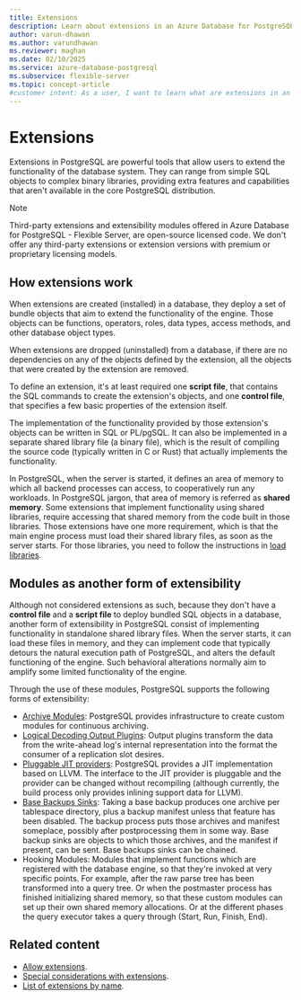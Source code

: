 ```yaml
---
title: Extensions
description: Learn about extensions in an Azure Database for PostgreSQL flexible server.
author: varun-dhawan
ms.author: varundhawan
ms.reviewer: maghan
ms.date: 02/10/2025
ms.service: azure-database-postgresql
ms.subservice: flexible-server
ms.topic: concept-article
#customer intent: As a user, I want to learn what are extensions in an Azure Database for PostgreSQL flexible server.
---
```


# Extensions

Extensions in PostgreSQL are powerful tools that allow users to extend the functionality of the database system. They can range from simple SQL objects to complex binary libraries, providing extra features and capabilities that aren't available in the core PostgreSQL distribution.

> [!NOTE]
> Third-party extensions and extensibility modules offered in Azure Database for PostgreSQL - Flexible Server, are open-source licensed code. We don't offer any third-party extensions or extension versions with premium or proprietary licensing models. 

## How extensions work

When extensions are created (installed) in a database, they deploy a set of bundle objects that aim to extend the functionality of the engine. Those objects can be functions, operators, roles, data types, access methods, and other database object types.

When extensions are dropped (uninstalled) from a database, if there are no dependencies on any of the objects defined by the extension, all the objects that were created by the extension are removed.

To define an extension, it's at least required one **script file**, that contains the SQL commands to create the extension's objects, and one **control file**, that specifies a few basic properties of the extension itself. 

The implementation of the functionality provided by those extension's objects can be written in SQL or PL/pgSQL. It can also be implemented in a separate shared library file (a binary file), which is the result of compiling the source code (typically written in C or Rust) that actually implements the functionality.

In PostgreSQL, when the server is started, it defines an area of memory to which all backend processes can access, to cooperatively run any workloads. In PostgreSQL jargon, that area of memory is referred as **shared memory**. Some extensions that implement functionality using shared libraries, require accessing that shared memory from the code built in those libraries. Those extensions have one more requirement, which is that the main engine process must load their shared library files, as soon as the server starts. For those libraries, you need to follow the instructions in [load libraries](how-to-load-libraries.md).

## Modules as another form of extensibility

Although not considered extensions as such, because they don't have a **control file** and a **script file** to deploy bundled SQL objects in a database, another form of extensibility in PostgreSQL consist of implementing functionality in standalone shared library files. When the server starts, it can load these files in memory, and they can implement code that typically detours the natural execution path of PostgreSQL, and alters the default functioning of the engine. Such behavioral alterations normally aim to amplify some limited functionality of the engine.

Through the use of these modules, PostgreSQL supports the following forms of extensibility:

 - [Archive Modules](https://www.postgresql.org/docs/current/archive-modules.html): PostgreSQL provides infrastructure to create custom modules for continuous archiving.
 - [Logical Decoding Output Plugins](https://www.postgresql.org/docs/current/logicaldecoding-output-plugin.html): Output plugins transform the data from the write-ahead log's internal representation into the format the consumer of a replication slot desires.
 - [Pluggable JIT providers](https://www.postgresql.org/docs/current/jit-extensibility.html): PostgreSQL provides a JIT implementation based on LLVM. The interface to the JIT provider is pluggable and the provider can be changed without recompiling (although currently, the build process only provides inlining support data for LLVM).
 - [Base Backups Sinks](https://www.postgresql.org/docs/16/basebackup-to-shell.html): Taking a base backup produces one archive per tablespace directory, plus a backup manifest unless that feature has been disabled. The
 backup process puts those archives and manifest someplace, possibly after postprocessing them in some way. Base backup sinks are objects to which those archives, and the manifest if present, can be sent. Base backups sinks can be chained.
 - Hooking Modules: Modules that implement functions which are registered with the database engine, so that they're invoked at very specific points. For example, after the raw parse tree has been transformed into a query tree. Or when the postmaster process has finished initializing shared memory, so that these custom modules can set up their own shared memory allocations. Or at the different phases the query executor takes a query through (Start, Run, Finish, End).

## Related content

- [Allow extensions](how-to-allow-extensions.md).
- [Special considerations with extensions](concepts-extensions-considerations.md).
- [List of extensions by name](concepts-extensions-versions.md).
